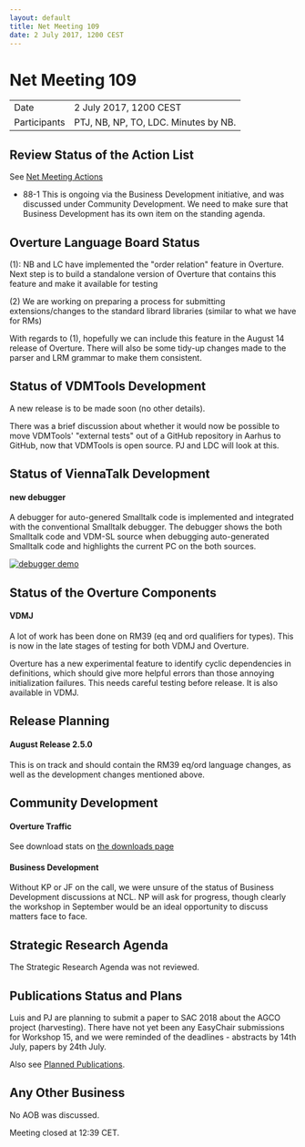 ```yaml
---
layout: default
title: Net Meeting 109
date: 2 July 2017, 1200 CEST
---
```


# Net Meeting 109

|||
|---|---|
| Date | 2 July 2017, 1200 CEST |
| Participants | PTJ, NB, NP, TO, LDC.  Minutes by NB. |

## Review Status of the Action List

See [Net Meeting Actions](https://github.com/overturetool/overturetool.github.io/issues?q=is%3Aopen+is%3Aissue+label%3A%22action+net-meeting%22)

* 88-1 This is ongoing via the Business Development initiative, and was discussed under Community Development. We need to make sure that Business Development has its own item on the standing agenda.


## Overture Language Board Status

(1): NB and LC have implemented the "order relation" feature in Overture. Next step is to build a standalone version of Overture that contains this feature and make it available for testing

(2) We are working on preparing a process for submitting extensions/changes to the standard librard libraries (similar to what we have for RMs)

With regards to (1), hopefully we can include this feature in the August 14 release of Overture. There will also be some tidy-up changes made to the parser and LRM grammar to make them consistent.

## Status of VDMTools Development

A new release is to be made soon (no other details).

There was a brief discussion about whether it would now be possible to move VDMTools' "external tests" out of a GitHub repository in Aarhus to GitHub, now that VDMTools is open source. PJ and LDC will look at this.

## Status of ViennaTalk Development

#### new debugger
A debugger for auto-genered Smalltalk code is implemented and integrated with the conventional Smalltalk debugger. The debugger shows the both Smalltalk code and VDM-SL source when debugging auto-generated Smalltalk code and highlights the current PC on the both sources.

[![debugger demo](http://img.youtube.com/vi/NLnhBYM46Yc/1.jpg)](http://www.youtube.com/watch?v=NLnhBYM46Yc)

##  Status of the Overture Components

#### VDMJ

A lot of work has been done on RM39 (eq and ord qualifiers for types). This is now in the late stages of testing for both VDMJ and Overture.

Overture has a new experimental feature to identify cyclic dependencies in definitions, which should give more helpful errors than those annoying initialization failures. This needs careful testing before release. It is also available in VDMJ.


##  Release Planning

#### August Release 2.5.0

This is on track and should contain the RM39 eq/ord language changes, as well as the development changes mentioned above.

##  Community Development

#### Overture Traffic

See download stats on [the downloads page](https://www.overturetool.org/download/)

#### Business Development

Without KP or JF on the call, we were unsure of the status of Business Development discussions at NCL. NP will ask for progress, though clearly the workshop in September would be an ideal opportunity to discuss matters face to face.

##  Strategic Research Agenda

The Strategic Research Agenda was not reviewed.

##  Publications Status and Plans

Luis and PJ are planning to submit a paper to SAC 2018 about the AGCO project (harvesting). There have not yet been any EasyChair submissions for Workshop 15, and we were reminded of the deadlines - abstracts by 14th July, papers by 24th July.

Also see [Planned Publications](https://www.overturetool.org/publications/PlannedPublications.html).

##  Any Other Business

No AOB was discussed.

Meeting closed at 12:39 CET.
